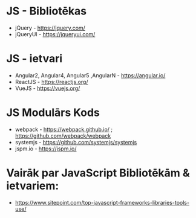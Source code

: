 
# JS - Bibliotēkas
* jQuery - https://jquery.com/
* jQueryUI - https://jqueryui.com/

# JS - ietvari
* Angular2, Angular4, Angular5 ,AngularN - https://angular.io/
* ReactJS - https://reactjs.org/
* VueJS - https://vuejs.org/

# JS Modulārs Kods
* webpack - https://webpack.github.io/ ; https://github.com/webpack/webpack
* systemjs - https://github.com/systemjs/systemjs
* jspm.io - https://jspm.io/

# Vairāk par JavaScript Bibliotēkām & ietvariem: 
* https://www.sitepoint.com/top-javascript-frameworks-libraries-tools-use/